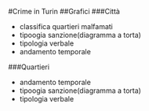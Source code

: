 #Crime in Turin
##Grafici
###Città

- classifica quartieri malfamati 
- tipoogia sanzione(diagramma a torta)
- tipologia verbale
- andamento temporale

###Quartieri

- andamento temporale
- tipoogia sanzione(diagramma a torta)
- tipologia verbale